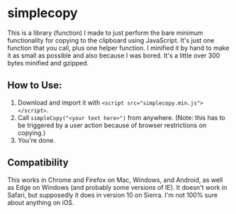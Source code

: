 # simplecopy

This is a library (function) I made to just perform the bare minimum functionality for copying to the clipboard using JavaScript. It's just one function that you call, plus one helper function. I minified it by hand to make it as small as possible and also because I was bored. It's a little over 300 bytes minified and gzipped.

## How to Use:
1. Download and import it with `<script src="simplecopy.min.js"></script>`.
2. Call `simpleCopy("<your text here>")` from anywhere. (Note: this has to be triggered by a user action because of browser restrictions on copying.)
3. You're done.

## Compatibility
This works in Chrome and Firefox on Mac, Windows, and Android, as well as Edge on Windows (and probably some versions of IE). It doesn't work in Safari, but supposedly it does in version 10 on Sierra. I'm not 100% sure about anything on iOS.
